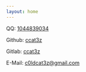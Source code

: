 ```yaml
---
layout: home
---
```


QQ: [1044839034](tencent://message/?uin=1044839034)

Github: [ccat3z](https://github.com/ccat3z)

Gitlab: [ccat3z](https://gitlab.com/ccat3z)

E-Mail: [c0ldcat3z@gmail.com](mailto:c0ldcat3z@gmail.com)
